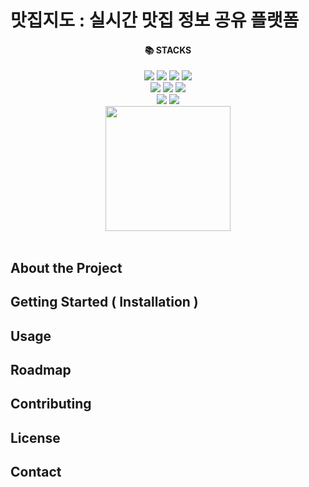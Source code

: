 # 맛집지도 : 실시간 맛집 정보 공유 플랫폼
<html>
    <head>
    <style> 
    flex-container {display: flex; flex-direction: row;}</style>
    </head>
<div align="center">
    <h4>📚 STACKS</h4>
</div>
<div align="center">
    <div class="flex-container">
        <img src="https://img.shields.io/badge/html-E34F26?style=for-the-badge&logo=html5&logoColor=white"> <img src="https://img.shields.io/badge/css-1572B6?style=for-the-badge&logo=css3&logoColor=white"> <img src="https://img.shields.io/badge/node.js-339933?style=for-the-badge&logo=Node.js&logoColor=white"> <img src="https://img.shields.io/badge/express-000000?style=for-the-badge&logo=express&logoColor=white">
        <br>
        <img src="https://img.shields.io/badge/AWS EC2-232F3E?style=for-the-badge&logo=amazon%20aws&logoColor=white"/> <img src="https://img.shields.io/badge/NGINX-009639?style=for-the-badge&logo=NGINX&logoColor=white"> <img src="https://img.shields.io/badge/socket.io-010101?style=for-the-badge&logo=socket.io&logoColor=white">
        <br>
        <img src="https://img.shields.io/badge/AWS RDS-232F3E?style=for-the-badge&logo=amazon%20aws&logoColor=white"/> <img src="https://img.shields.io/badge/mysql-4479A1?style=for-the-badge&logo=mysql&logoColor=white">
        <br>
    </div>
</div>
<div align="center">
    <img src="/uploads/f2c62af097272859d8f37acda908d6aa/그림1.png" width="200" height="200">
</div>
<br>

## About the Project
## Getting Started ( Installation )
## Usage
## Roadmap
## Contributing
## License
## Contact

</html>